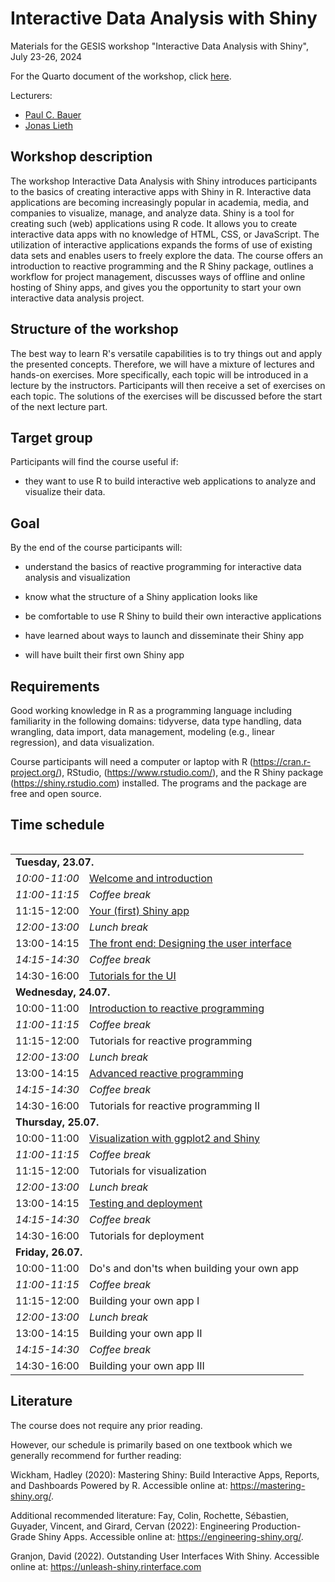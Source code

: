# Interactive Data Analysis with Shiny

Materials for the GESIS workshop "Interactive Data Analysis with Shiny", July 23-26, 2024

For the Quarto document of the workshop, click [here](https://paulcbauer.github.io/shiny_workshop/).

Lecturers:
- [Paul C. Bauer](https://paulcbauer.github.io/)
- [Jonas Lieth](https://www.gesis.org/institut/ueber-uns/mitarbeitendenverzeichnis/person/Jonas.Lieth)

## Workshop description

The workshop Interactive Data Analysis with Shiny introduces participants to the basics of creating interactive apps with Shiny in R. Interactive data applications are becoming increasingly popular in academia, media, and companies to visualize, manage, and analyze data. Shiny is a tool for creating such (web) applications using R code. It allows you to create interactive data apps with no knowledge of HTML, CSS, or JavaScript. The utilization of interactive applications expands the forms of use of existing data sets and enables users to freely explore the data. The course offers an introduction to reactive programming and the R Shiny package, outlines a workflow for project management, discusses ways of offline and online hosting of Shiny apps, and gives you the opportunity to start your own interactive data analysis project.


## Structure of the workshop

The best way to learn R's versatile capabilities is to try things out and apply the presented concepts. Therefore, we will have a mixture of lectures and hands-on exercises. More specifically, each topic will be introduced in a lecture by the instructors. Participants will then receive a set of exercises on each topic. The solutions of the exercises will be discussed before the start of the next lecture part.


## Target group

Participants will find the course useful if:

- they want to use R to build interactive web applications to analyze and visualize their data.


## Goal

By the end of the course participants will:

- understand the basics of reactive programming for interactive data analysis and visualization

- know what the structure of a Shiny application looks like

- be comfortable to use R Shiny to build their own interactive applications

- have learned about ways to launch and disseminate their Shiny app

- will have built their first own Shiny app


## Requirements

Good working knowledge in R as a programming language including familiarity in the following domains: tidyverse, data type handling, data wrangling, data import, data management, modeling (e.g., linear regression), and data visualization.

Course participants will need a computer or laptop with R (https://cran.r-project.org/), RStudio, (https://www.rstudio.com/), and the R Shiny package (https://shiny.rstudio.com) installed. The programs and the package are free and open source.



## Time schedule

<table cellpadding="0" cellspacing="0">

<table cellpadding="0" cellspacing="0" style="margin:0.00in;padding:0.00in;width:100%;">
  <tbody>
  <tr valign="top"><td colspan="2" valign="middle"><b>Tuesday, 23.07.</b></td></tr>
  <tr valign="top" ><td valign="middle"><i>10:00-11:00</i></td><td valign="middle"><a href="https://paulcbauer.github.io/shiny_workshop/01-workshop.html">Welcome and introduction</a></td></tr>
  <tr valign="top" ><td valign="middle"><i>11:00-11:15</i></td><td valign="middle"><i>Coffee break</i></td></tr>
  <tr valign="top"><td valign="middle">11:15-12:00</td><td valign="middle"><a href="https://paulcbauer.github.io/shiny_workshop/02-introduction.html">Your (first) Shiny app</a></td></tr>
  <tr valign="top"><td valign="middle" ><i>12:00-13:00</i></td><td valign="middle"><i>Lunch break</i></td></tr>
  <tr valign="top"><td valign="middle" >13:00-14:15</td><td valign="middle"><a href="https://paulcbauer.github.io/shiny_workshop/03-user-interface.html">The front end: Designing the user interface</a></td></tr>
  <tr valign="top"><td valign="middle" ><i>14:15-14:30</i></td><td valign="middle"><i>Coffee break</i></td></tr>
  <tr valign="top"><td valign="middle" >14:30-16:00</td><td valign="middle"><a href="https://paulcbauer.github.io/shiny_workshop/03-user-interface.html">Tutorials for the UI</a></td></tr>
  <tr valign="top"><td colspan="2" valign="middle"><b>Wednesday, 24.07.</b></td></tr>
  <tr valign="top"><td valign="middle">10:00-11:00</td><td valign="middle"><a href="https://paulcbauer.github.io/shiny_workshop/04-server-reactive-programming.html">Introduction to reactive programming</a></td></tr>
  <tr valign="top"><td valign="middle"><i>11:00-11:15</i></td><td valign="middle"><i>Coffee break</i></td></tr>
  <tr valign="top"><td valign="middle">11:15-12:00</td><td valign="middle">Tutorials for reactive programming</td></tr>
  <tr valign="top"><td valign="middle"><i>12:00-13:00</i></td><td valign="middle"><i>Lunch break</i></td></tr>
  <tr valign="top"><td valign="middle">13:00-14:15</td><td valign="middle"><a href="https://paulcbauer.github.io/shiny_workshop/04-server-reactive-programming.html">Advanced reactive programming</a></td></tr>
  <tr valign="top"><td valign="middle"><i>14:15-14:30</i></td><td valign="middle"><i>Coffee break</i></td></tr>
  <tr valign="top"><td valign="middle">14:30-16:00</td><td valign="middle">Tutorials for reactive programming II</td></tr>
  <tr valign="top"><td colspan="2" valign="middle"><b>Thursday, 25.07.</b></td></tr>
  <tr valign="top"><td valign="middle" >10:00-11:00</td><td valign="middle"><a href="https://paulcbauer.github.io/shiny_workshop/05-visualization.html">Visualization with ggplot2 and Shiny</a></td></tr>
  <tr valign="top"><td valign="middle"><i>11:00-11:15</i></td><td valign="middle"><i>Coffee break</i></td></tr>
  <tr valign="top"><td valign="middle">11:15-12:00</td><td valign="middle">Tutorials for visualization</td></tr>
  <tr valign="top"><td valign="middle"><i>12:00-13:00</i></td><td valign="middle"><i>Lunch break</i></td></tr>
  <tr valign="top"><td valign="middle">13:00-14:15</td><td valign="middle"><a href="https://paulcbauer.github.io/shiny_workshop/08-deployment.html">Testing and deployment</a></td></tr>
  <tr valign="top"><td valign="middle"><i>14:15-14:30</i></td><td valign="middle"><i>Coffee break</i></td></tr>
  <tr valign="top"><td valign="middle">14:30-16:00</td><td valign="middle">Tutorials for deployment</td></tr>
  <tr valign="top"><td colspan="2" valign="middle"><b>Friday, 26.07.</b></td></tr>
  <tr valign="top"><td valign="middle">10:00-11:00</td><td valign="middle">Do's and don'ts when building your own app</td></tr>
  <tr valign="top"><td valign="middle"><i>11:00-11:15</i></td><td valign="middle"><i>Coffee break</i></td></tr>
  <tr valign="top"><td valign="middle">11:15-12:00</td><td valign="middle">Building your own app I</td></tr>
  <tr valign="top"><td valign="middle"><i>12:00-13:00</i></td><td valign="middle"><i>Lunch break</i></td></tr>
  <tr valign="top"><td valign="middle">13:00-14:15</td><td valign="middle">Building your own app II</td></tr>
  <tr valign="top"><td valign="middle"><i>14:15-14:30</i></td><td valign="middle"><i>Coffee break</i></td></tr>
  <tr valign="top"><td valign="middle">14:30-16:00</td><td valign="middle">Building your own app III</td></tr></tbody></table>


## Literature

The course does not require any prior reading.
 
However, our schedule is primarily based on one textbook which we generally recommend for further reading:
 
Wickham, Hadley (2020): Mastering Shiny: Build Interactive Apps, Reports, and Dashboards Powered by R. Accessible online at: https://mastering-shiny.org/.
 
Additional recommended literature:
Fay, Colin, Rochette, Sébastien, Guyader, Vincent, and Girard, Cervan (2022): Engineering Production-Grade Shiny Apps. Accessible online at: https://engineering-shiny.org/.
 
Granjon, David (2022). Outstanding User Interfaces With Shiny. Accessible online at: https://unleash-shiny.rinterface.com